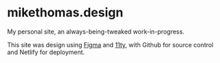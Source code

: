 # mikethomas.design

My personal site, an always-being-tweaked work-in-progress.

This site was design using [Figma](https://www.figma.com/) and [11ty](https://www.11ty.dev/), with Github for source control and Netlify for deployment.